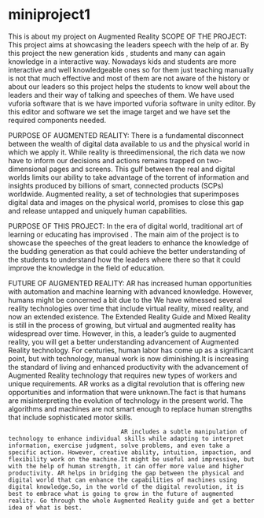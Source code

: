 # miniproject1
This is about my project on Augmented Reality
SCOPE OF THE PROJECT: 
                                 This   project   aims  at  showcasing  the leaders speech with the help of ar. By this project   the new generation  kids  , students and many can again knowledge in a interactive way.  Nowadays kids and students are more interactive and well knowledgeable ones so for them just teaching manually is not that much effective and most of them are not aware of the history or about our leaders so this project helps the students to know well about the leaders and their way of talking and speeches of them. 
                                 We have used vuforia software that is we have imported vuforia software in unity editor. By this editor and software we set the image target and we have set the required components needed. 
 
PURPOSE OF AUGMENTED REALITY: 
                             There is a fundamental disconnect between the wealth of digital data available to us and the physical world in which we apply it. While reality is threedimensional, the rich data we now have to inform our decisions and actions remains trapped on two-dimensional pages and screens. This gulf between the real and digital worlds limits our ability to take advantage of the torrent of information and insights produced by billions of smart, connected products (SCPs) worldwide. 
                              Augmented reality, a set of technologies that superimposes digital data and images on the physical world, promises to close this gap and release untapped and uniquely human capabilities. 

PURPOSE OF THIS PROJECT: 
                                In the era of digital world, traditional art of learning or educating has improvised . The main aim of the project is to showcase the speeches of the great leaders to enhance the knowledge of the budding generation as that could achieve the better understanding of the students to understand how the leaders where there so that it could improve the knowledge in the field of education.

FUTURE OF AUGMENTED REALITY: 
                                   AR has increased human opportunities with automation and machine learning with advanced knowledge. However, humans might be concerned a bit due to the We have witnessed several reality technologies over time that include virtual reality, mixed reality, and now an extended existence. The Extended Reality Guide and Mixed Reality is still in the process of growing, but virtual and augmented reality has widespread over time. 
                                    However, in this, a leader’s guide to augmented reality, you will get a better understanding advancement of Augmented Reality technology. For centuries, human labor has come up as a significant point, but with technology, manual work is now diminishing.It is increasing the standard of living and enhanced productivity with the advancement of Augmented Reality technology that requires new types of workers and unique requirements. AR works as a digital revolution that is offering new opportunities and information that were unknown.The fact is that humans are misinterpreting the evolution of technology in the present world. The algorithms and machines are not smart enough to replace human strengths that include sophisticated motor skills. 
 
                                    AR includes a subtle manipulation of technology to enhance individual skills while adapting to interpret information, exercise judgment, solve problems, and even take a specific action. However, creative ability, intuition, impaction, and flexibility work on the machine.It might be useful and impressive, but with the help of human strength, it can offer more value and higher productivity. AR helps in bridging the gap between the physical and digital world that can enhance the capabilities of machines using digital knowledge.So, in the world of the digital revolution, it is best to embrace what is going to grow in the future of augmented reality. Go through the whole Augmented Reality guide and get a better idea of what is best. 

